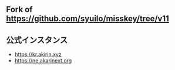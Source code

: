 
Fork of https://github.com/syuilo/misskey/tree/v11
----------------------------------------------------------------

## 公式インスタンス

* https://kr.akirin.xyz
* https://ne.akarinext.org
